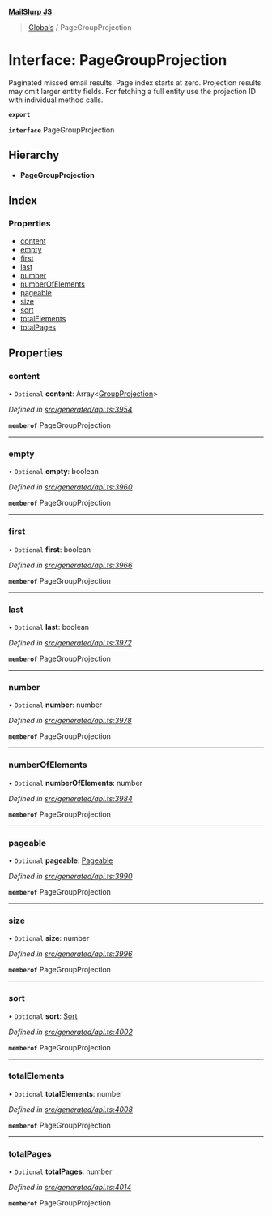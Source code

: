 **[MailSlurp JS](../README.md)**

> [Globals](../README.md) / PageGroupProjection

# Interface: PageGroupProjection

Paginated missed email results. Page index starts at zero. Projection results may omit larger entity fields. For fetching a full entity use the projection ID with individual method calls.

**`export`** 

**`interface`** PageGroupProjection

## Hierarchy

* **PageGroupProjection**

## Index

### Properties

* [content](pagegroupprojection.md#content)
* [empty](pagegroupprojection.md#empty)
* [first](pagegroupprojection.md#first)
* [last](pagegroupprojection.md#last)
* [number](pagegroupprojection.md#number)
* [numberOfElements](pagegroupprojection.md#numberofelements)
* [pageable](pagegroupprojection.md#pageable)
* [size](pagegroupprojection.md#size)
* [sort](pagegroupprojection.md#sort)
* [totalElements](pagegroupprojection.md#totalelements)
* [totalPages](pagegroupprojection.md#totalpages)

## Properties

### content

• `Optional` **content**: Array\<[GroupProjection](groupprojection.md)>

*Defined in [src/generated/api.ts:3954](https://github.com/mailslurp/mailslurp-client/blob/98c6efc/src/generated/api.ts#L3954)*

**`memberof`** PageGroupProjection

___

### empty

• `Optional` **empty**: boolean

*Defined in [src/generated/api.ts:3960](https://github.com/mailslurp/mailslurp-client/blob/98c6efc/src/generated/api.ts#L3960)*

**`memberof`** PageGroupProjection

___

### first

• `Optional` **first**: boolean

*Defined in [src/generated/api.ts:3966](https://github.com/mailslurp/mailslurp-client/blob/98c6efc/src/generated/api.ts#L3966)*

**`memberof`** PageGroupProjection

___

### last

• `Optional` **last**: boolean

*Defined in [src/generated/api.ts:3972](https://github.com/mailslurp/mailslurp-client/blob/98c6efc/src/generated/api.ts#L3972)*

**`memberof`** PageGroupProjection

___

### number

• `Optional` **number**: number

*Defined in [src/generated/api.ts:3978](https://github.com/mailslurp/mailslurp-client/blob/98c6efc/src/generated/api.ts#L3978)*

**`memberof`** PageGroupProjection

___

### numberOfElements

• `Optional` **numberOfElements**: number

*Defined in [src/generated/api.ts:3984](https://github.com/mailslurp/mailslurp-client/blob/98c6efc/src/generated/api.ts#L3984)*

**`memberof`** PageGroupProjection

___

### pageable

• `Optional` **pageable**: [Pageable](pageable.md)

*Defined in [src/generated/api.ts:3990](https://github.com/mailslurp/mailslurp-client/blob/98c6efc/src/generated/api.ts#L3990)*

**`memberof`** PageGroupProjection

___

### size

• `Optional` **size**: number

*Defined in [src/generated/api.ts:3996](https://github.com/mailslurp/mailslurp-client/blob/98c6efc/src/generated/api.ts#L3996)*

**`memberof`** PageGroupProjection

___

### sort

• `Optional` **sort**: [Sort](sort.md)

*Defined in [src/generated/api.ts:4002](https://github.com/mailslurp/mailslurp-client/blob/98c6efc/src/generated/api.ts#L4002)*

**`memberof`** PageGroupProjection

___

### totalElements

• `Optional` **totalElements**: number

*Defined in [src/generated/api.ts:4008](https://github.com/mailslurp/mailslurp-client/blob/98c6efc/src/generated/api.ts#L4008)*

**`memberof`** PageGroupProjection

___

### totalPages

• `Optional` **totalPages**: number

*Defined in [src/generated/api.ts:4014](https://github.com/mailslurp/mailslurp-client/blob/98c6efc/src/generated/api.ts#L4014)*

**`memberof`** PageGroupProjection
